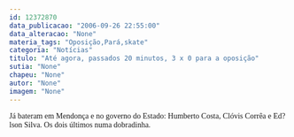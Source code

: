 ```yaml
---
id: 12372870
data_publicacao: "2006-09-26 22:55:00"
data_alteracao: "None"
materia_tags: "Oposição,Pará,skate"
categoria: "Notícias"
titulo: "Até agora, passados 20 minutos, 3 x 0 para a oposição"
sutia: "None"
chapeu: "None"
autor: "None"
imagem: "None"
---
```

<p><P><FONT face=Verdana>Já bateram em Mendonça e no governo do Estado: Humberto Costa, Clóvis Corrêa e Ed?lson Silva. Os dois últimos numa dobradinha.</FONT></P> </p>
